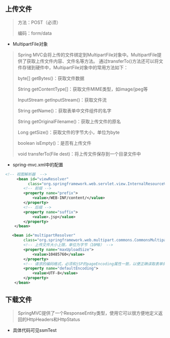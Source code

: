 ## 上传文件
>方法：POST（必须）
>
>编码：form/data

- MultipartFile对象
>Spring MVC会将上传的文件绑定到MultipartFile对象中。MultipartFile提供了获取上传文件内容、文件名等方法。
>通过transferTo()方法还可以将文件存储到硬件中，MultipartFile对象中的常用方法如下：
>
> byte[] getBytes()：获取文件数据
>
> String getContentType[]：获取文件MIME类型，如image/jpeg等
>
> InputStream getInputStream()：获取文件流
>
> String getName()：获取表单中文件组件的名字
>
>String getOriginalFilename()：获取上传文件的原名
>
>Long getSize()：获取文件的字节大小，单位为byte
>
>boolean isEmpty()：是否有上传文件
>
>void transferTo(File dest)：将上传文件保存到一个目录文件中

- spring-mvc.xml中的配置
```xml
<!-- 视图解析器  -->
     <bean id="viewResolver"
          class="org.springframework.web.servlet.view.InternalResourceViewResolver"> 
        <!-- 前缀 -->
        <property name="prefix">
            <value>/WEB-INF/content/</value>
        </property>
        <!-- 后缀 -->
        <property name="suffix">
            <value>.jsp</value>
        </property>
    </bean>

   <bean id="multipartResolver"  
        class="org.springframework.web.multipart.commons.CommonsMultipartResolver">  
        <!-- 上传文件大小上限，单位为字节（10MB） -->
        <property name="maxUploadSize">  
            <value>10485760</value>  
        </property>  
        <!-- 请求的编码格式，必须和jSP的pageEncoding属性一致，以便正确读取表单的内容，默认为ISO-8859-1 -->
        <property name="defaultEncoding">
            <value>UTF-8</value>
        </property>
    </bean>
```
 ## 下载文件
 > SpringMVC提供了一个ResponseEntity类型，使用它可以很方便地定义返回的HttpHeaders和HttpStatus
 
 - 具体代码可见ssmTest
